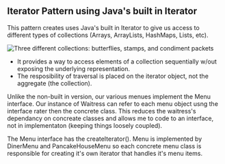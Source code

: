 ## Iterator Pattern using Java's built in Iterator

This pattern creates uses Java's built in Iterator to give us access to different types of collections 
(Arrays, ArrayLists, HashMaps, Lists, etc).

![Three different collections: butterflies, stamps, and condiment packets](https://user-images.githubusercontent.com/22779199/38280702-892fe9c2-3742-11e8-9606-0904a6f3db3d.jpg)

- It provides a way to access elements of a collection sequentially w/out exposing the underlying representation.
- The resposibility of traversal is placed on the iterator object, not the aggregate (the collection).

Unlike the non-built in version, our various menues implement the Menu interface.  Our instance of Waitress can refer
to each menu object usng the interface rater then the concrete class.  This reduces the waitress's dependancy
on concreate classes and allows me to code to an interface, not in implementaton (keeping things loosely coupled).  

The Menu interface has the createIterator().  Menu is implemented by DinerMenu and PancakeHouseMenu so each 
concrete menu class is responsible for creating it's own iterator that handles it's menu items.

